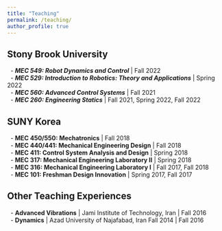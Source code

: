 ```yaml
---
title: "Teaching"
permalink: /teaching/
author_profile: true
---
```


## Stony Brook University
&nbsp; \- ***MEC 549: Robot Dynamics and Control*** \| Fall 2022 \
&nbsp; \- ***MEC 529: Introduction to Robotics: Theory and Applications*** \| Spring 2022 \
&nbsp; \- ***MEC 560: Advanced Control Systems*** \| Fall 2021 \
&nbsp; \- ***MEC 260: Engineering Statics*** \| Fall 2021, Spring 2022, Fall 2022


## SUNY Korea
&nbsp; \- **MEC 450/550: Mechatronics** \| Fall 2018 \
&nbsp; \- **MEC 440/441: Mechanical Engineering Design** \| Fall 2018 \
&nbsp; \- **MEC 411: Control System Analysis and Design** \| Spring 2018 \
&nbsp; \- **MEC 317: Mechanical Engineering Laboratory II** \| Spring 2018 \
&nbsp; \- **MEC 316: Mechanical Engineering Laboratory I** \| Fall 2017, Fall 2018 \
&nbsp; \- **MEC 101: Freshman Design Innovation** \| Spring 2017, Fall 2017


## Other Teaching Experiences
&nbsp; \- **Advanced Vibrations** \| Jami Institute of Technology, Iran \| Fall 2016 \
&nbsp; \- **Dynamics** \| Azad University of Najafabad, Iran Fall 2014 \| Fall 2016
